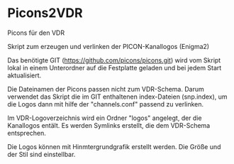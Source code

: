 # Picons2VDR
Picons für den VDR

Skript zum erzeugen und verlinken der PICON-Kanallogos (Enigma2)

Das benötigte GIT (https://github.com/picons/picons.git) wird vom
Skript lokal in einem Unterordner auf die Festplatte geladen und bei 
jedem Start aktualisiert.

Die Dateinamen der Picons passen nicht zum VDR-Schema. Darum verwendet das Skript
die im GIT enthaltenen index-Dateien (snp.index), um die Logos dann mit hilfe der 
"channels.conf" passend zu verlinken.

Im VDR-Logoverzeichnis wird ein Ordner "logos" angelegt, der die Kanallogos entält. 
Es werden Symlinks erstellt, die dem VDR-Schema entsprechen.

Die Logos können mit Hinmtergrundgrafik erstellt werden. Die Größe und der Stil 
sind einstellbar.

